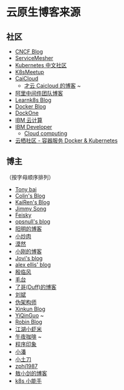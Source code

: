 # 云原生博客来源

## 社区

* [CNCF Blog](https://www.cncf.io/newsroom/blog/)
* [ServiceMesher](http://www.servicemesher.com/)
* [Kubernetes 中文社区](https://www.kubernetes.org.cn/)
* [K8sMeetup](http://www.k8smeetup.com/)
* [CaiCloud](https://caicloud.io/blog)
  * [才云 Caicloud 的博客](http://blog.sina.com.cn/u/5756634285) ~
* [阿里中间件团队博客](http://jm.taobao.org/)
* [Learnk8s Blog](https://learnk8s.io/blog/)
* [Docker Blog](https://blog.docker.com/)
* [DockOne](http://dockone.io/)
* [IBM 云计算](https://www.ibm.com/developerworks/cn/cloud/)
* [IBM Developer](https://www.ibm.com/developerworks/cn/)
  * [Cloud computing](https://www.ibm.com/developerworks/cn/cloud/)
* [云栖社区 - 容器服务 Docker & Kubernetes](https://yq.aliyun.com/teams/11/type_blog)

## 博主

（按字母顺序排列）

* [Tony bai](https://tonybai.com/)
* [Colin's Blog](http://likunyao.com/)
* [KaiRen's Blog](https://k2r2bai.com/)
* [Jimmy Song](https://jimmysong.io/)
* [Feisky](https://feisky.xyz/)
* [opsnull's blog](https://blog.opsnull.com/)
* [阳明的博客](https://www.qikqiak.com/)
* [小炒肉](https://jicki.me/)
* [漠然](https://mritd.me/)
* [小刚的博客](https://blog.csdn.net/idea77/)
* [Jovi's blog](http://www.jovi.io/)
* [alex ellis' blog](https://blog.alexellis.io/)
* [殷临风](https://www.jianshu.com/u/14a1d8718991)
* [毛台](http://www.cnblogs.com/iiiiher/)
* [了哥(Duff)的博客](http://vipdocker.com/)
* [刘斌](http://liubin.org/)
* [伪架构师](http://blog.fleeto.us/)
* [Xinkun Blog](https://xuxinkun.github.io/)
* [YiQinGuo](https://www.jianshu.com/u/9182cb57eb10) ~
* [Robin Blog](https://supereagle.github.io/)
* [江湖小虾米](http://gaocegege.com/Blog/)
* [午夜咖啡](http://jolestar.com/) ~
* [程序印象](https://www.do1618.com/)
* [小潘](http://binpan.me/)
* [小土刀](https://wdxtub.com/)
* [zphj1987](http://www.zphj1987.com/)
* [敖小剑的博客](https://skyao.io/)
* [k8s 小能手](https://yq.aliyun.com/users/gvlm5qtmkvm4s)